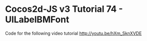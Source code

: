 Cocos2d-JS v3 Tutorial 74 - UILabelBMFont
=========================================

Code for the following video tutorial http://youtu.be/hXm_SknXVDE
